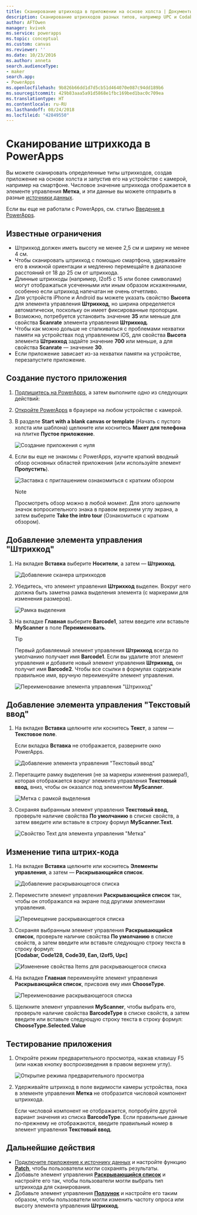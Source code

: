 ```yaml
---
title: Сканирование штрихкода в приложении на основе холста | Документы Майкрософт
description: Сканирование штрихкодов разных типов, например UPC и Codabar
author: AFTOwen
manager: kvivek
ms.service: powerapps
ms.topic: conceptual
ms.custom: canvas
ms.reviewer: ''
ms.date: 10/23/2016
ms.author: anneta
search.audienceType:
- maker
search.app:
- PowerApps
ms.openlocfilehash: 9b826b66dd1d7d5cb51d464070e087c94dd189b6
ms.sourcegitcommit: 429b83aaa5a91d5868e1fbc169bed1bac0c709ea
ms.translationtype: HT
ms.contentlocale: ru-RU
ms.lasthandoff: 08/24/2018
ms.locfileid: "42849550"
---
```

# <a name="scan-a-barcode-in-powerapps"></a>Сканирование штрихкода в PowerApps

Вы можете сканировать определенные типы штрихкодов, создав приложение на основе холста и запустив его на устройстве с камерой, например на смартфоне. Числовое значение штрихкода отображается в элементе управления **Метка**, и эти данные вы можете отправить в разные [источники данных](connections-list.md).

Если вы еще не работали с PowerApps, см. статью [Введение в PowerApps](getting-started.md).

## <a name="known-limitations"></a>Известные ограничения

* Штрихкод должен иметь высоту не менее 2,5 см и ширину не менее 4 см.
* Чтобы сканировать штрихкод с помощью смартфона, удерживайте его в книжной ориентации и медленно перемещайте в диапазоне расстояний от 18 до 25 см от штрихкода.
* Длинные штрихкоды (например, I2of5 с 15 или более символами) могут отображаться усеченными или иным образом искаженными, особенно если штрихкод напечатан не очень отчетливо.
* Для устройств iPhone и Android вы можете указать свойство **Высота** для элемента управления **Штрихкод**, но ширина определяется автоматически, поскольку он имеет фиксированные пропорции.
* Возможно, потребуется установить значение **35** или меньше для свойства **Scanrate** элемента управления **Штрихкод**.
* Чтобы как можно дольше не сталкиваться с проблемами нехватки памяти на устройствах под управлением iOS, для свойства **Высота** элемента **Штрихкод** задайте значение **700** или меньше, а для свойства **Scanrate** — значение **30**.
* Если приложение зависает из-за нехватки памяти на устройстве, перезапустите приложение.

## <a name="create-a-blank-app"></a>Создание пустого приложения
1. [Подпишитесь на PowerApps](../signup-for-powerapps.md), а затем выполните *одно* из следующих действий:

2. [Откройте PowerApps](https://create.powerapps.com) в браузере на любом устройстве с камерой.

3. В разделе **Start with a blank canvas or template** (Начать с пустого холста или шаблона) щелкните или коснитесь **Макет для телефона** на плитке **Пустое приложение**.

    ![Создание приложения с нуля](./media/scan-barcode/create-from-blank.png)

4. Если вы еще не знакомы с PowerApps, изучите краткий вводный обзор основных областей приложения (или используйте элемент **Пропустить**).

    ![Заставка с приглашением ознакомиться с кратким обзором](./media/scan-barcode/quick-tour.png)

    > [!NOTE]
   > Просмотреть обзор можно в любой момент. Для этого щелкните значок вопросительного знака в правом верхнем углу экрана, а затем выберите **Take the intro tour** (Ознакомиться с кратким обзором).

## <a name="add-a-barcode-control"></a>Добавление элемента управления "Штрихкод"
1. На вкладке **Вставка** выберите **Носители**, а затем — **Штрихкод**.

    ![Добавление сканера штрихкодов](./media/scan-barcode/add-scanner.png)

2. Убедитесь, что элемент управления **Штрихкод** выделен. Вокруг него должна быть заметна рамка выделения элемента (с маркерами для изменения размеров).

    ![Рамка выделения](./media/scan-barcode/selection-box.png)

3. На вкладке **Главная** выберите **Barcode1**, затем введите или вставьте **MyScanner** в поле **Переименовать**.

    > [!TIP]
   > Первый добавляемый элемент управления **Штрихкод** всегда по умолчанию получает имя **Barcode1**. Если вы удалите этот элемент управления и добавите новый элемент управления **Штрихкод**, он получит имя **Barcode2**. Чтобы все ссылки в формулах содержали правильное имя, вручную переименуйте элемент управления.

    ![Переименование элемента управления "Штрихкод"](./media/scan-barcode/rename-barcode.png)

## <a name="add-a-text-input-control"></a>Добавление элемента управления "Текстовый ввод"
1. На вкладке **Вставка** щелкните или коснитесь **Текст**, а затем — **Текстовое поле**.

    Если вкладка **Вставка** не отображается, разверните окно PowerApps.

    ![Добавление элемента управления "Текстовый ввод"](./media/scan-barcode/add-text-input.png)

2. Перетащите рамку выделения (не за маркеры изменения размера!), которая отображается вокруг элемента управления **Текстовый ввод**, вниз, чтобы он оказался под элементом **MyScanner**.

    ![Метка с рамкой выделения](./media/scan-barcode/move-input-text.png)

3. Сохраняя выбранным элемент управления **Текстовый ввод**, проверьте наличие свойства **По умолчанию** в списке свойств, а затем введите или вставьте в строку формул **MyScanner.Text**.

    ![Свойство Text для элемента управления "Метка"](./media/scan-barcode/default-text.png)

## <a name="change-the-barcode-type"></a>Изменение типа штрих-кода
1. На вкладке **Вставка** щелкните или коснитесь **Элементы управления**, а затем — **Раскрывающийся список**.

    ![Добавление раскрывающегося списка](./media/scan-barcode/insert-dropdown.png)

2. Переместите элемент управления **Раскрывающийся список** так, чтобы он отображался на экране под другими элементами управления.

    ![Перемещение раскрывающегося списка](./media/scan-barcode/move-dropdown.png)

3. Сохраняя выбранным элемент управления **Раскрывающийся список**, проверьте наличие свойства **По умолчанию** в списке свойств, а затем введите или вставьте следующую строку текста в строку формул:<br>
    **[Codabar, Code128, Code39, Ean, I2of5, Upc]**

    ![Изменение свойства Items для раскрывающегося списка](./media/scan-barcode/items-property.png)

4. На вкладке **Главная** переименуйте элемент управления **Раскрывающийся список**, присвоив ему имя **ChooseType**.

    ![Переименование раскрывающегося списка](./media/scan-barcode/rename-dropdown.png)

5. Щелкните элемент управления **MyScanner**, чтобы выбрать его, проверьте наличие свойства **BarcodeType** в списке свойств, а затем введите или вставьте следующую строку текста в строку формул:<br>
    **ChooseType.Selected.Value**

## <a name="test-the-app"></a>Тестирование приложения
1. Откройте режим предварительного просмотра, нажав клавишу F5 (или нажав кнопку воспроизведения в правом верхнем углу).

    ![Открытие режима предварительного просмотра](./media/scan-barcode/open-preview.png)

2. Удерживайте штрихкод в поле видимости камеры устройства, пока в элементе управления **Метка** не отобразится числовой компонент штрихкода.

    Если числовой компонент не отображается, попробуйте другой вариант значения из списка **BarcodeType**. Если правильные данные по-прежнему не отображаются, введите правильный номер в элемент управления **Текстовый ввод**.

## <a name="next-steps"></a>Дальнейшие действия
* [Подключите приложение к источнику данных](add-data-connection.md) и настройте функцию **[Patch](functions/function-patch.md)**, чтобы пользователи могли сохранять результаты.
* Добавьте элемент управления **[Раскрывающийся список](controls/control-drop-down.md)** и настройте его так, чтобы пользователи могли выбрать тип штрихкода для сканирования.
* Добавьте элемент управления **[Ползунок](controls/control-slider.md)** и настройте его таким образом, чтобы пользователи могли изменить частоту опроса или высоту элемента управления **Штрихкод**.

